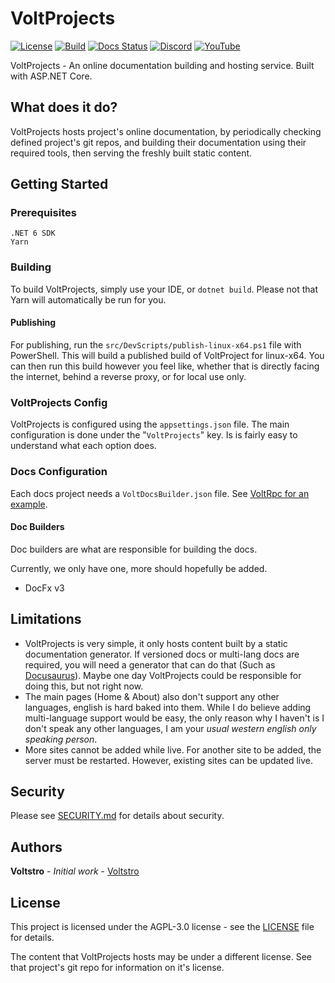 # VoltProjects

[![License](https://img.shields.io/github/license/voltstro/VoltProjects.svg)](/LICENSE)
[![Build](https://github.com/Voltstro/VoltProjects/actions/workflows/build.yml/badge.svg)](https://github.com/Voltstro/VoltProjects/actions/workflows/build.yml)
[![Docs Status](https://img.shields.io/website?down_color=red&down_message=Offline&label=Docs&up_color=blue&up_message=Online&url=https%3A%2F%2Fprojects.voltstro.dev)](https://projects.voltstro.dev)
[![Discord](https://img.shields.io/badge/Discord-Voltstro-7289da.svg?logo=discord)](https://discord.voltstro.dev) 
[![YouTube](https://img.shields.io/badge/Youtube-Voltstro-red.svg?logo=youtube)](https://www.youtube.com/Voltstro)

VoltProjects - An online documentation building and hosting service. Built with ASP.NET Core.

## What does it do?

VoltProjects hosts project's online documentation, by periodically checking defined project's git repos, and building their documentation using their required tools, then serving the freshly built static content.

## Getting Started

### Prerequisites

```
.NET 6 SDK
Yarn
```

### Building

To build VoltProjects, simply use your IDE, or `dotnet build`. Please not that Yarn will automatically be run for you.

#### Publishing

For publishing, run the `src/DevScripts/publish-linux-x64.ps1` file with PowerShell. This will build a published build of VoltProject for linux-x64. You can then run this build however you feel like, whether that is directly facing the internet, behind a reverse proxy, or for local use only.

### VoltProjects Config

VoltProjects is configured using the `appsettings.json` file. The main configuration is done under the "`VoltProjects`" key. Is is fairly easy to understand what each option does.

### Docs Configuration

Each docs project needs a `VoltDocsBuilder.json` file. See [VoltRpc for an example](https://github.com/Voltstro-Studios/VoltRpc/blob/master/docs/VoltDocsBuilder.json).

#### Doc Builders

Doc builders are what are responsible for building the docs.

Currently, we only have one, more should hopefully be added.

- DocFx v3

## Limitations

- VoltProjects is very simple, it only hosts content built by a static documentation generator. If versioned docs or multi-lang docs are required, you will need a generator that can do that (Such as [Docusaurus](https://docusaurus.io/)). Maybe one day VoltProjects could be responsible for doing this, but not right now.
- The main pages (Home & About) also don't support any other languages, english is hard baked into them. While I do believe adding multi-language support would be easy, the only reason why I haven't is I don't speak any other languages, I am your *usual western english only speaking person*.
- More sites cannot be added while live. For another site to be added, the server must be restarted. However, existing sites can be updated live.

## Security

Please see [SECURITY.md](/SECURITY.md) for details about security.

## Authors

**Voltstro** - *Initial work* - [Voltstro](https://github.com/Voltstro)

## License

This project is licensed under the AGPL-3.0 license - see the [LICENSE](/LICENSE) file for details.

The content that VoltProjects hosts may be under a different license. See that project's git repo for information on it's license.
